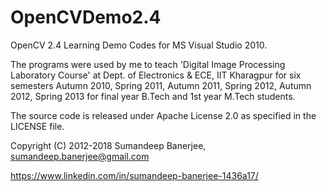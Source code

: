 # OpenCVDemo2.4
OpenCV 2.4 Learning Demo Codes for MS Visual Studio 2010.

The programs were used by me to teach 'Digital Image Processing Laboratory Course' at Dept. of Electronics & ECE, IIT Kharagpur for six semesters Autumn 2010, Spring 2011, Autumn 2011, Spring 2012, Autumn 2012, Spring 2013 for final year B.Tech and 1st year M.Tech students.

The source code is released under Apache License 2.0 as specified in the LICENSE file.

Copyright (C) 2012-2018 Sumandeep Banerjee, sumandeep.banerjee@gmail.com

https://www.linkedin.com/in/sumandeep-banerjee-1436a17/


